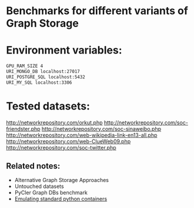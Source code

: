# Benchmarks for different variants of Graph Storage

# Environment variables:

```sh
GPU_RAM_SIZE 4
URI_MONGO_DB localhost:27017
URI_POSTGRE_SQL localhost:5432
URI_MY_SQL localhost:3306
```

# Tested datasets:

http://networkrepository.com/orkut.php
http://networkrepository.com/soc-friendster.php
http://networkrepository.com/soc-sinaweibo.php
http://networkrepository.com/web-wikipedia-link-en13-all.php
http://networkrepository.com/web-ClueWeb09.php
http://networkrepository.com/soc-twitter.php

## Related notes:

* Alternative Graph Storage Approaches
* Untouched datasets
* PyCler Graph DBs benchmark
* [Emulating standard python containers](https://stackoverflow.com/a/21380728)